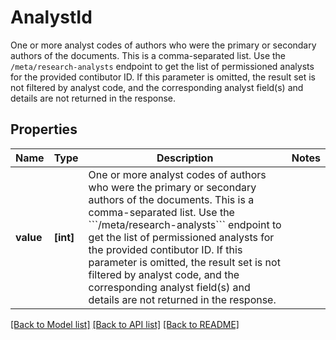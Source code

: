 # AnalystId

One or more analyst codes of authors who were the primary or secondary authors of the documents. This is a comma-separated list. Use the ```/meta/research-analysts``` endpoint to get the list of permissioned analysts for the provided contibutor ID. If this parameter is omitted, the result set is not filtered by analyst code, and the corresponding analyst field(s) and details are not returned in the response.

## Properties
Name | Type | Description | Notes
------------ | ------------- | ------------- | -------------
**value** | **[int]** | One or more analyst codes of authors who were the primary or secondary authors of the documents. This is a comma-separated list. Use the &#x60;&#x60;&#x60;/meta/research-analysts&#x60;&#x60;&#x60; endpoint to get the list of permissioned analysts for the provided contibutor ID. If this parameter is omitted, the result set is not filtered by analyst code, and the corresponding analyst field(s) and details are not returned in the response. | 

[[Back to Model list]](../README.md#documentation-for-models) [[Back to API list]](../README.md#documentation-for-api-endpoints) [[Back to README]](../README.md)


